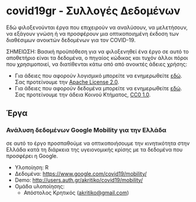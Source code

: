 # covid19gr - Συλλογές Δεδομένων

Εδώ φιλοξενούνται έργα που επιχειρούν να αναλύσουν, να μελετήσουν, να εξάγουν γνώση ή να προσφέρουν μια οπτικοποιημένη έκδοση των διαθέσιμων ανοικτών δεδομένων για τον COVID-19. 

ΣΗΜΕΙΩΣΗ: Βασική προϋπόθεση για να φιλοξενηθεί ένα έργο σε αυτό το αποθετήριο είναι τα δεδομένα, ο πηγαίος κώδικας και τυχόν άλλοι πόροι που χρησιμοποιεί, να διατίθενται κάτω από από ανοικτές άδειες χρήσης:

- Για άδειες που αφορούν λογισμικό μπορείτε να ενημερωθείτε [εδώ](https://el.wikipedia.org/wiki/Copyleft). Σας προτείνουμε την [Apache License 2.0](https://www.apache.org/licenses/LICENSE-2.0.html).
- Για άδειες που αφορούν δεδομένα μπορείτε να ενημερωθείτε [εδώ](https://mathe.ellak.gr/?page_id=1000). Σας προτείνουμε την άδεια Κοινού Κτήματος, [CC0 1.0](https://creativecommons.org/publicdomain/zero/1.0/deed.el).

## Έργα

### Ανάλυση δεδομένων Google Mobility για την Ελλάδα

σε αυτό το έργο προσπαθούμε να οπτικοποιήσουμε την κινητικότητα στην Ελλάδα κατά τη διάρκεια της υγειονομικής κρίσης με τα δεδομένα που προσφέρει η Google. 

- Υλοποίηση: R
- Δεδομένα: https://www.google.com/covid19/mobility/
- Demo: http://users.auth.gr/akritiko/covid19/mobility/
- Ομάδα υλοποίησης:
    - Απόστολος Κρητικός (akritiko@gmail.com)